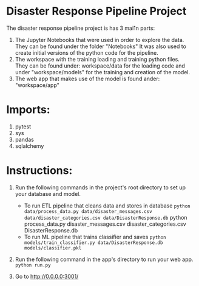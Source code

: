 # Disaster Response Pipeline Project

The disaster response pipeline project is has 3 mai1n parts: 
1. The Jupyter Notebooks that were used in order to explore the data. They can be found under the folder "Notebooks"
It was also used to create initial versions of the python code for the pipeline.
2. The workspace with the training loading and training python files.  
They can be found under: workspace/data for the loading code and under "workspace/models" for the training and creation of the model.
3. The web app that makes use of the model is found ander: "workspace/app"    

# Imports:
1. pytest
2. sys
3. pandas
4. sqlalchemy


# Instructions:
1. Run the following commands in the project's root directory to set up your database and model.

    - To run ETL pipeline that cleans data and stores in database
        `python data/process_data.py data/disaster_messages.csv data/disaster_categories.csv data/DisasterResponse.db`
        python process_data.py disaster_messages.csv disaster_categories.csv DisasterResponse.db
    - To run ML pipeline that trains classifier and saves
        `python models/train_classifier.py data/DisasterResponse.db models/classifier.pkl`

2. Run the following command in the app's directory to run your web app.
    `python run.py`

3. Go to http://0.0.0.0:3001/

